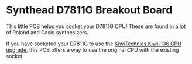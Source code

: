 # Synthead D7811G Breakout Board

This little PCB helps you socket your D7811G CPU!  These are found in a lot of Roland and Casio synthesizers.

If you have socketed your D7811G to use the [KiwiTechnics Kiwi-106 CPU upgrade](https://www.kiwitechnics.com/kiwi-106.htm), this PCB offers a way to use the original CPU with the existing socket.
